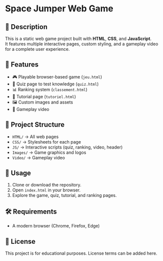 # Space Jumper Web Game

## 📌 Description
This is a static web game project built with **HTML**, **CSS**, and **JavaScript**.  
It features multiple interactive pages, custom styling, and a gameplay video for a complete user experience.

## 🚀 Features
- 🎮 Playable browser-based game (`jeu.html`)
- 📝 Quiz page to test knowledge (`quiz.html`)
- 📊 Ranking system (`classement.html`)
- 📖 Tutorial page (`tutoriel.html`)
- 🖼 Custom images and assets
- 🎥 Gameplay video

## 📂 Project Structure
- `HTML/` → All web pages  
- `CSS/` → Stylesheets for each page  
- `JS/` → Interactive scripts (quiz, ranking, video, header)  
- `Images/` → Game graphics and logos  
- `Video/` → Gameplay video  

## 🔧 Usage
1. Clone or download the repository.  
2. Open `index.html` in your browser.  
3. Explore the game, quiz, tutorial, and ranking pages.  

## 🛠 Requirements
- A modern browser (Chrome, Firefox, Edge)

## 📜 License
This project is for educational purposes. License terms can be added here.
